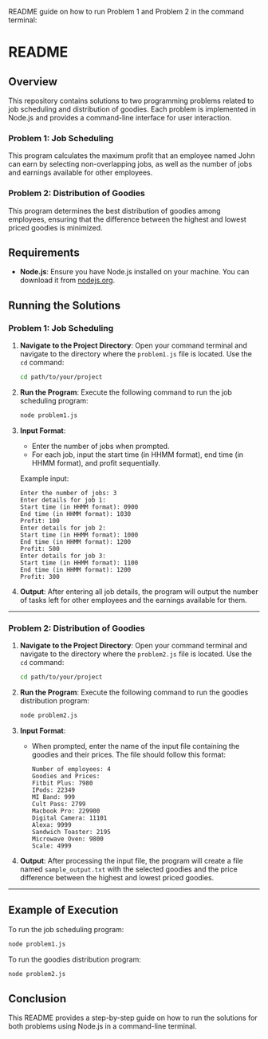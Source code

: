 README guide on how to run Problem 1 and Problem 2 in the command terminal:

# README

## Overview

This repository contains solutions to two programming problems related to job scheduling and distribution of goodies. Each problem is implemented in Node.js and provides a command-line interface for user interaction.

### Problem 1: Job Scheduling
This program calculates the maximum profit that an employee named John can earn by selecting non-overlapping jobs, as well as the number of jobs and earnings available for other employees.

### Problem 2: Distribution of Goodies
This program determines the best distribution of goodies among employees, ensuring that the difference between the highest and lowest priced goodies is minimized.

## Requirements

- **Node.js**: Ensure you have Node.js installed on your machine. You can download it from [nodejs.org](https://nodejs.org/).

## Running the Solutions

### Problem 1: Job Scheduling

1. **Navigate to the Project Directory**:
   Open your command terminal and navigate to the directory where the `problem1.js` file is located. Use the `cd` command:
   ```bash
   cd path/to/your/project
   ```

2. **Run the Program**:
   Execute the following command to run the job scheduling program:
   ```bash
   node problem1.js
   ```

3. **Input Format**:
   - Enter the number of jobs when prompted.
   - For each job, input the start time (in HHMM format), end time (in HHMM format), and profit sequentially.

   Example input:
   ```
   Enter the number of jobs: 3
   Enter details for job 1:
   Start time (in HHMM format): 0900
   End time (in HHMM format): 1030
   Profit: 100
   Enter details for job 2:
   Start time (in HHMM format): 1000
   End time (in HHMM format): 1200
   Profit: 500
   Enter details for job 3:
   Start time (in HHMM format): 1100
   End time (in HHMM format): 1200
   Profit: 300
   ```

4. **Output**:
   After entering all job details, the program will output the number of tasks left for other employees and the earnings available for them.

---

### Problem 2: Distribution of Goodies

1. **Navigate to the Project Directory**:
   Open your command terminal and navigate to the directory where the `problem2.js` file is located. Use the `cd` command:
   ```bash
   cd path/to/your/project
   ```

2. **Run the Program**:
   Execute the following command to run the goodies distribution program:
   ```bash
   node problem2.js
   ```

3. **Input Format**:
   - When prompted, enter the name of the input file containing the goodies and their prices. The file should follow this format:
     ```
     Number of employees: 4
     Goodies and Prices:
     Fitbit Plus: 7980
     IPods: 22349
     MI Band: 999
     Cult Pass: 2799
     Macbook Pro: 229900
     Digital Camera: 11101
     Alexa: 9999
     Sandwich Toaster: 2195
     Microwave Oven: 9800
     Scale: 4999
     ```

4. **Output**:
   After processing the input file, the program will create a file named `sample_output.txt` with the selected goodies and the price difference between the highest and lowest priced goodies.

---

## Example of Execution

To run the job scheduling program:
```bash
node problem1.js
```

To run the goodies distribution program:
```bash
node problem2.js
```

## Conclusion

This README provides a step-by-step guide on how to run the solutions for both problems using Node.js in a command-line terminal. 
